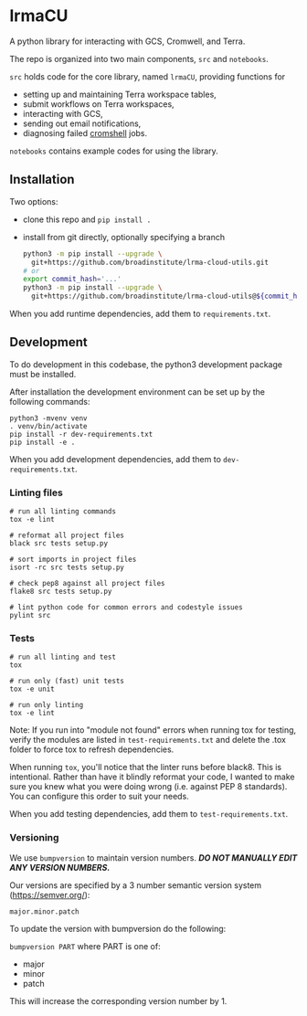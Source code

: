 # lrmaCU 
A python library for interacting with GCS, Cromwell, and Terra.

The repo is organized into two main components, `src` and `notebooks`.

`src` holds code for the core library, named `lrmaCU`, providing functions for
  * setting up and maintaining Terra workspace tables,
  * submit workflows on Terra workspaces,
  * interacting with GCS,
  * sending out email notifications,
  * diagnosing failed [cromshell](https://github.com/broadinstitute/cromshell/tree/cromshell_2.0) jobs.

`notebooks` contains example codes for using the library.

## Installation

Two options:

  * clone this repo and `pip install .`
  * install from git directly, optionally specifying a branch

    ```bash
    python3 -m pip install --upgrade \
      git+https://github.com/broadinstitute/lrma-cloud-utils.git
    # or
    export commit_hash='...'
    python3 -m pip install --upgrade \
      git+https://github.com/broadinstitute/lrma-cloud-utils@${commit_hash}
    ```

When you add runtime dependencies, add them to `requirements.txt`.

## Development

To do development in this codebase, the python3 development package must
be installed.

After installation the development environment can be set up by
the following commands:

    python3 -mvenv venv
    . venv/bin/activate
    pip install -r dev-requirements.txt
    pip install -e .

When you add development dependencies, add them to `dev-requirements.txt`.

### Linting files

    # run all linting commands
    tox -e lint

    # reformat all project files
    black src tests setup.py

    # sort imports in project files
    isort -rc src tests setup.py

    # check pep8 against all project files
    flake8 src tests setup.py

    # lint python code for common errors and codestyle issues
    pylint src

### Tests

    # run all linting and test
    tox

    # run only (fast) unit tests
    tox -e unit

    # run only linting
    tox -e lint

Note: If you run into "module not found" errors when running tox for testing, verify the modules are listed in `test-requirements.txt` and delete the .tox folder to force tox to refresh dependencies.

When running `tox`, you'll notice that the linter runs before black8.  This is intentional.  Rather than have it blindly reformat your code, I wanted to make sure you knew what you were doing wrong (i.e. against PEP 8 standards).  You can configure this order to suit your needs.

When you add testing dependencies, add them to `test-requirements.txt`.

### Versioning

We use `bumpversion` to maintain version numbers.
***DO NOT MANUALLY EDIT ANY VERSION NUMBERS.***

Our versions are specified by a 3 number semantic version system (https://semver.org/):

	major.minor.patch

To update the version with bumpversion do the following:

`bumpversion PART` where PART is one of:
- major
- minor
- patch

This will increase the corresponding version number by 1.

